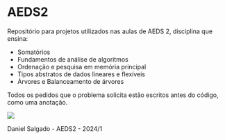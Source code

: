 # AEDS2
Repositório para projetos utilizados nas aulas de AEDS 2, disciplina que ensina:

- Somatórios
- Fundamentos de análise de algoritmos
- Ordenação e pesquisa em memória principal
- Tipos abstratos de dados lineares e flexíveis
- Árvores e Balanceamento de árvores

Todos os pedidos que o problema solicita estão escritos antes do código, como uma anotação.

<img src = "https://steamuserimages-a.akamaihd.net/ugc/1830166859704694118/9F1C04C8AEB93C594B3DF2B2165F6B1ACAB49D99/?imw=637&imh=358&ima=fit&impolicy=Letterbox&imcolor=%23000000&letterbox=true">

Daniel Salgado - AEDS2 - 2024/1
